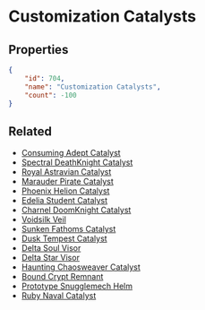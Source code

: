 # Customization Catalysts

<no description available>

## Properties

```json
{
    "id": 704,
    "name": "Customization Catalysts",
    "count": -100
}
```

## Related

- [Consuming Adept Catalyst](../items/20247-consuming-adept-catalyst.md)
- [Spectral DeathKnight Catalyst](../items/20248-spectral-deathknight-catalyst.md)
- [Royal Astravian Catalyst](../items/20498-royal-astravian-catalyst.md)
- [Marauder Pirate Catalyst](../items/20520-marauder-pirate-catalyst.md)
- [Phoenix Helion Catalyst](../items/20795-phoenix-helion-catalyst.md)
- [Edelia Student Catalyst](../items/20804-edelia-student-catalyst.md)
- [Charnel DoomKnight Catalyst](../items/20817-charnel-doomknight-catalyst.md)
- [Voidsilk Veil](../items/21121-voidsilk-veil.md)
- [Sunken Fathoms Catalyst](../items/21531-sunken-fathoms-catalyst.md)
- [Dusk Tempest Catalyst](../items/21532-dusk-tempest-catalyst.md)
- [Delta Soul Visor](../items/21645-delta-soul-visor.md)
- [Delta Star Visor](../items/21646-delta-star-visor.md)
- [Haunting Chaosweaver Catalyst](../items/21746-haunting-chaosweaver-catalyst.md)
- [Bound Crypt Remnant](../items/21776-bound-crypt-remnant.md)
- [Prototype Snugglemech Helm](../items/21890-prototype-snugglemech-helm.md)
- [Ruby Naval Catalyst](../items/22114-ruby-naval-catalyst.md)

